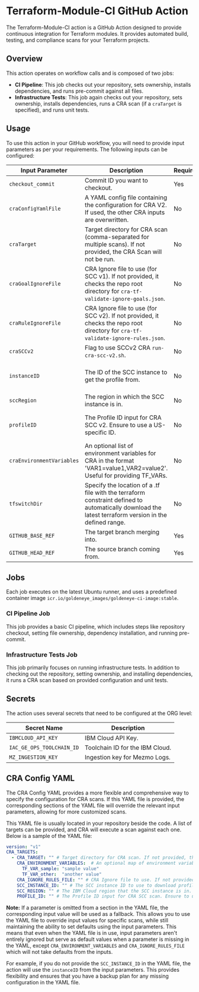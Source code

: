 # Terraform-Module-CI GitHub Action

The Terraform-Module-CI action is a GitHub Action designed to provide continuous integration for Terraform modules. It provides automated build, testing, and compliance scans for your Terraform projects.

## Overview

This action operates on workflow calls and is composed of two jobs:

- **CI Pipeline**: This job checks out your repository, sets ownership, installs dependencies, and runs pre-commit against all files.
- **Infrastructure Tests**: This job again checks out your repository, sets ownership, installs dependencies, runs a CRA scan (if a `craTarget` is specified), and runs unit tests.

## Usage

To use this action in your GitHub workflow, you will need to provide input parameters as per your requirements. The following inputs can be configured:

| Input Parameter           | Description                                                                                                                      | Required | Default Value                          |
|---------------------------|----------------------------------------------------------------------------------------------------------------------------------|----------|----------------------------------------|
| `checkout_commit`         | Commit ID you want to checkout.                                                                                                  | Yes      |                                        |
| `craConfigYamlFile`       | A YAML config file containing the configuration for CRA V2. If used, the other CRA inputs are overwritten.                       | No       |                                        |
| `craTarget`               | Target directory for CRA scan (comma-separated for multiple scans). If not provided, the CRA Scan will not be run.               | No       |                                        |
| `craGoalIgnoreFile`       | CRA Ignore file to use (for SCC v1). If not provided, it checks the repo root directory for `cra-tf-validate-ignore-goals.json`. | No       | "cra-tf-validate-ignore-goals.json"    |
| `craRuleIgnoreFile`       | CRA Ignore file to use (for SCC v2). If not provided, it checks the repo root directory for `cra-tf-validate-ignore-rules.json`. | No       | "cra-tf-validate-ignore-rules.json"    |
| `craSCCv2`                | Flag to use SCCv2 CRA `run-cra-scc-v2.sh`.                                                                                       | No       | false                                  |
| `instanceID`              | The ID of the SCC instance to get the profile from.                                                                              | No       | "1c7d5f78-9262-44c3-b779-b28fe4d88c37" |
| `sccRegion`               | The region in which the SCC instance is in.                                                                                      | No       | "us-south"                             |
| `profileID`               | The Profile ID input for CRA SCC v2. Ensure to use a US-specific ID.                                                             | No       | "262b5a6d-9dea-400e-b61f-0fbd63883f78" |
| `craEnvironmentVariables` | An optional list of environment variables for CRA in the format 'VAR1=value1,VAR2=value2'. Useful for providing TF_VARs.         | No       |                                        |
| `tfswitchDir` | Specify the location of a .tf file with the terraform constraint defined to automatically download the latest terraform version in the defined range.   | No       |  Defaults to the repos root level (aka ".")                                      |
| `GITHUB_BASE_REF`         | The target branch merging into.                                                                                                  | Yes      |                                        |
| `GITHUB_HEAD_REF`         | The source branch coming from.                                                                                                   | Yes      |                                        |

## Jobs

Each job executes on the latest Ubuntu runner, and uses a predefined container image `icr.io/goldeneye_images/goldeneye-ci-image:stable`.

### CI Pipeline Job

This job provides a basic CI pipeline, which includes steps like repository checkout, setting file ownership, dependency installation, and running pre-commit.

### Infrastructure Tests Job

This job primarily focuses on running infrastructure tests. In addition to checking out the repository, setting ownership, and installing dependencies, it runs a CRA scan based on provided configuration and unit tests.

## Secrets

The action uses several secrets that need to be configured at the ORG level:

| Secret Name            | Description                                |
|------------------------|--------------------------------------------|
| `IBMCLOUD_API_KEY`     | IBM Cloud API Key.                         |
| `IAC_GE_OPS_TOOLCHAIN_ID`| Toolchain ID for the IBM Cloud.            |
| `MZ_INGESTION_KEY`     | Ingestion key for Mezmo Logs.              |

## CRA Config YAML
The CRA Config YAML provides a more flexible and comprehensive way to specify the configuration for CRA scans. If this YAML file is provided, the corresponding sections of the YAML file will override the relevant input parameters, allowing for more customized scans.

This YAML file is usually located in your repository beside the code. A list of targets can be provided, and CRA will execute a scan against each one. Below is a sample of the YAML file:

```yaml
version: "v1"
CRA_TARGETS:
  - CRA_TARGET: "" # Target directory for CRA scan. If not provided, the CRA Scan will not be run.
    CRA_ENVIRONMENT_VARIABLES:  # An optional map of environment variables for CRA, where the key is the variable name and value is the value. Useful for providing TF_VARs.
      TF_VAR_sample: "sample value"
      TF_VAR_other:  "another value"
    CRA_IGNORE_RULES_FILE: "" # CRA Ignore file to use. If not provided, it checks the repo root directory for `cra-tf-validate-ignore-rules.json`
    SCC_INSTANCE_ID: "" # The SCC instance ID to use to download profile for CRA scan. If not provided, a default global value will be used.
    SCC_REGION: "" # The IBM Cloud region that the SCC instance is in. If not provided, a default global value will be used.
    PROFILE_ID: "" # The Profile ID input for CRA SCC scan. Ensure to use a US-specific ID. If not provided, a default global value will be used.
```

**Note:** If a parameter is omitted from a section in the YAML file,
the corresponding input value will be used as a fallback.
This allows you to use the YAML file to override input values for specific scans,
while still maintaining the ability to set defaults using the input parameters.
This means that even when the YAML file is in use,
input parameters aren't entirely ignored but serve as default values when a parameter is missing in the YAML,
except `CRA_ENVIRONMENT_VARIABLES` and `CRA_IGNORE_RULES_FILE` which will not take defaults from the inputs.

For example, if you do not provide the `SCC_INSTANCE_ID` in the YAML file,
the action will use the `instanceID` from the input parameters.
This provides flexibility and ensures that you have a backup plan for any missing configuration in the YAML file.
